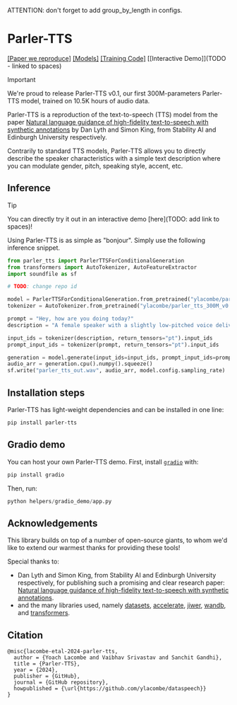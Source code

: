 ATTENTION: don't forget to add group_by_length in configs.

# Parler-TTS

[[Paper we reproduce]](https://arxiv.org/abs/2402.01912)
[[Models]](https://huggingface.co/parler-tts)
[[Training Code]](training)
[[Interactive Demo]](TODO - linked to spaces)

> [!IMPORTANT]
> We're proud to release Parler-TTS v0.1, our first 300M-parameters Parler-TTS model, trained on 10.5K hours of audio data.

Parler-TTS is a reproduction of the text-to-speech (TTS) model from the paper [Natural language guidance of high-fidelity text-to-speech with synthetic annotations](https://www.text-description-to-speech.com)
by Dan Lyth and Simon King, from Stability AI and Edinburgh University respectively. 

Contrarily to standard TTS models, Parler-TTS allows you to directly describe the speaker characteristics with a simple text description where you can modulate gender, pitch, speaking style, accent, etc.

## Inference

> [!TIP]
> You can directly try it out in an interactive demo [here](TODO: add link to spaces)!

Using Parler-TTS is as simple as "bonjour". Simply use the following inference snippet.

```py
from parler_tts import ParlerTTSForConditionalGeneration
from transformers import AutoTokenizer, AutoFeatureExtractor
import soundfile as sf

# TODO: change repo id

model = ParlerTTSForConditionalGeneration.from_pretrained("ylacombe/parler_tts_300M_v0.09")
tokenizer = AutoTokenizer.from_pretrained("ylacombe/parler_tts_300M_v0.09")

prompt = "Hey, how are you doing today?"
description = "A female speaker with a slightly low-pitched voice delivers her words quite expressively, in a very confined sounding environment with clear audio quality. She speaks very fast."

input_ids = tokenizer(description, return_tensors="pt").input_ids
prompt_input_ids = tokenizer(prompt, return_tensors="pt").input_ids

generation = model.generate(input_ids=input_ids, prompt_input_ids=prompt_input_ids)
audio_arr = generation.cpu().numpy().squeeze()
sf.write("parler_tts_out.wav", audio_arr, model.config.sampling_rate)
```


## Installation steps

Parler-TTS has light-weight dependencies and can be installed in one line:
```sh
pip install parler-tts
```

## Gradio demo

You can host your own Parler-TTS demo. First, install [`gradio`](https://www.gradio.app/) with:

```sh
pip install gradio
```

Then, run:

```python
python helpers/gradio_demo/app.py
```


## Acknowledgements

This library builds on top of a number of open-source giants, to whom we'd like to extend our warmest thanks for providing these tools!

Special thanks to:
- Dan Lyth and Simon King, from Stability AI and Edinburgh University respectively, for publishing such a promising and clear research paper: [Natural language guidance of high-fidelity text-to-speech with synthetic annotations](https://arxiv.org/abs/2402.01912).
- and the many libraries used, namely [datasets](https://huggingface.co/docs/datasets/v2.17.0/en/index), [accelerate](https://huggingface.co/docs/accelerate/en/index), [jiwer](https://github.com/jitsi/jiwer), [wandb](https://wandb.ai/), and [transformers](https://huggingface.co/docs/transformers/index).

## Citation
```
@misc{lacombe-etal-2024-parler-tts,
  author = {Yoach Lacombe and Vaibhav Srivastav and Sanchit Gandhi},
  title = {Parler-TTS},
  year = {2024},
  publisher = {GitHub},
  journal = {GitHub repository},
  howpublished = {\url{https://github.com/ylacombe/dataspeech}}
}
```
